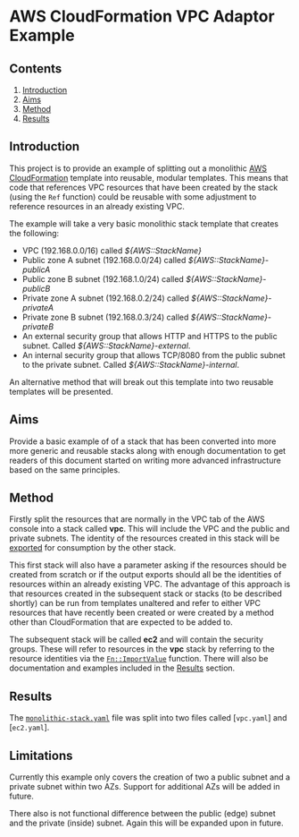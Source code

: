# AWS CloudFormation VPC Adaptor Example

## Contents

1. [Introduction](#introduction)
1. [Aims](#aims)
1. [Method](#method)
1. [Results](#results)

## Introduction

This project is to provide an example of splitting out a monolithic
[AWS CloudFormation](https://aws.amazon.com/cloudformation/) template
into reusable, modular templates.  This means that code that references VPC
resources that have been created by the stack (using the `Ref` function)
could be reusable with some adjustment to reference resources in an already
existing VPC.

The example will take a very basic monolithic stack template that creates the
following:

* VPC (192.168.0.0/16) called _${AWS::StackName}_
* Public zone A subnet (192.168.0.0/24) called _${AWS::StackName}_*-publicA*
* Public zone B subnet (192.168.1.0/24) called _${AWS::StackName}_*-publicB*
* Private zone A subnet (192.168.0.2/24) called _${AWS::StackName}_*-privateA*
* Private zone B subnet (192.168.0.3/24) called _${AWS::StackName}_*-privateB*
* An external security group that allows HTTP and HTTPS to the public subnet.
  Called _${AWS::StackName}_*-external*.
* An internal security group that allows TCP/8080 from the public subnet to
  the private subnet. Called _${AWS::StackName}_*-internal*.

An alternative method that will break out this template into two reusable
templates will be presented.

## Aims

Provide a basic example of of a stack that has been converted into more
more generic and reusable stacks along with enough documentation to get
readers of this document started on writing more advanced infrastructure based
on the same principles.

## Method

Firstly split the resources that are normally in the VPC tab of the AWS console
into a stack called **vpc**.  This will include the VPC and the public and
private subnets.  The identity of the resources created in this stack will be
[exported](http://docs.aws.amazon.com/AWSCloudFormation/latest/UserGuide/using-cfn-stack-exports.html)
for consumption by the other stack.

This first stack will also have a parameter asking if the resources should be
created from scratch or if the output exports should all be the identities of
resources within an already existing VPC.  The advantage of this approach is
that resources created in the subsequent stack or stacks (to be described
shortly) can be run from templates unaltered and refer to either VPC resources
that have recently been created or were created by a method other than
CloudFormation that are expected to be added to.

The subsequent stack will be called **ec2** and will contain the security
groups.  These will refer to resources in the **vpc** stack by referring to
the resource identities via the
[`Fn::ImportValue`](http://docs.aws.amazon.com/AWSCloudFormation/latest/UserGuide/intrinsic-function-reference-importvalue.html)
function.  There will also be documentation and examples included in the
[Results](#results) section.

## Results

The [`monolithic-stack.yaml`](monolithic-stack.yaml) file was split into two
files called [`vpc.yaml`] and [`ec2.yaml`].

## Limitations

Currently this example only covers the creation of two a public subnet and
a private subnet within two AZs.  Support for additional AZs
will be added in future.

There also is not functional difference between the public (edge) subnet and
the private (inside) subnet.  Again this will be expanded upon in future.
